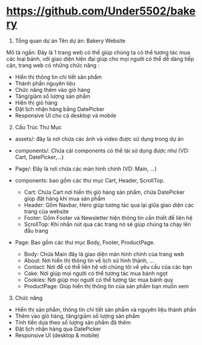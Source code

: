 # https://github.com/Under5502/bakery

1. Tổng quan dự án
   Tên dự án: Bakery Website

Mô tả ngắn: Đây là 1 trang web có thể giúp chúng ta có thể tương tác mua các loại bánh,
với giao diện hiện đại giúp cho mọi người có thể dễ dàng tiếp cận, trang web có những chức năng :

- Hiển thị thông tin chi tiết sản phẩm
- Thành phần nguyên liệu
- Chức năng thêm vào giỏ hàng
- Tăng/giảm số lượng sản phẩm
- Hiển thị giỏ hàng
- Đặt lịch nhận hàng bằng DatePicker
- Responsive UI cho cả desktop và mobile

2. Cấu Trúc Thư Mục

- assets/: đây là nơi chứa các ảnh và video được sử dụng trong dự án
- components/: Chứa cái components có thể tái sử dụng được như (VD: Cart, DatePicker,...)
- Page/: Đây là nơi chứa các màn hình chính (VD: Main, ...)

- components: bao gồm các thư mục Cart, Header, ScrollTop.
  - Cart: Chứa Cart nơi hiển thị giỏ hàng sản phẩm, chứa DatePicker giúp đặt hàng khi mua sản phẩm
  - Header: Gồm Navbar, Hero giúp tương tác qua lại giữa giao diện các trang của website
  - Footer: Gồm Footer và Newsletter hiện thông tin cần thiết để liên hệ
  - ScrollTop: Khi nhấn nút qua các trang nó sẽ giúp chúng ta chạy lên đầu trang
- Page: Bao gồm các thư mục Body, Footer, ProductPage.
  - Body: Chứa Main đây là giao diện màn hình chính của trang web
  - About: Nơi hiển thị thông tin về lịch sử hình thành, ...
  - Contact: Nơi để có thể liên hệ với chúng tôi về yêu cầu của các bạn
  - Cake: Nơi giúp mọi người có thể tương tác mua bánh ngọt
  - Cookies: Nơi giúp mọi người có thể tương tác mua bánh quy
  - ProductPage: Giúp hiển thị thông tin của sản phẩm bạn muốn xem

3. Chức năng

- Hiển thị sản phẩm, thông tin chi tiết sản phẩm và nguyên liệu thành phần
- Thêm vào giỏ hàng, tăng/giảm số lượng sản phẩm
- Tính tiền dựa theo số lượng sản phẩm đã thêm
- Đặt lịch nhận hàng qua DatePicker
- Responsive UI (desktop & mobile)
